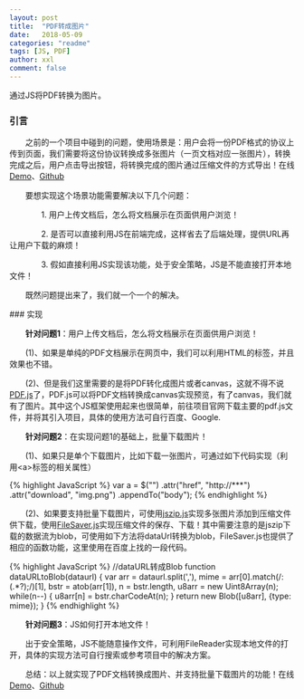 ```yaml
---
layout: post
title:  "PDF转成图片"
date:   2018-05-09
categories: "readme"
tags: [JS, PDF]
author: xxl
comment: false
---
```

通过JS将PDF转换为图片。
### 引言
<p style="text-indent: 2em">之前的一个项目中碰到的问题，使用场景是：用户会将一份PDF格式的协议上传到页面，我们需要将这份协议转换成多张图片（一页文档对应一张图片），转换完成之后，用户点击导出按钮，将转换完成的图片通过压缩文件的方式导出！在线<a href="https://xxlllq.github.io/pdf2img/" target="_blank">Demo</a>、<a href="https://github.com/xxlllq/pdf2img" target="_blank">Github</a></p>
<p style="text-indent: 2em">要想实现这个场景功能需要解决以下几个问题： </p>
<p style="text-indent: 4em">1. 用户上传文档后，怎么将文档展示在页面供用户浏览！ </p>
<p style="text-indent: 4em">2. 是否可以直接利用JS在前端完成，这样省去了后端处理，提供URL再让用户下载的麻烦！</p>
<p style="text-indent: 4em">3. 假如直接利用JS实现该功能，处于安全策略，JS是不能直接打开本地文件！</p>
<p style="text-indent: 2em">既然问题提出来了，我们就一个一个的解决。</p>
### 实现
<p style="text-indent: 2em"><strong>针对问题1</strong>：用户上传文档后，怎么将文档展示在页面供用户浏览！</p>

<p style="text-indent: 2em">(1)、如果是单纯的PDF文档展示在网页中，我们可以利用HTML的<embed>标签，并且效果也不错。</p>
<p style="text-indent: 2em">(2)、但是我们这里需要的是将PDF转化成图片或者canvas，这就不得不说<a href="http://mozilla.github.io/pdf.js/" target="_blank">PDF.js</a>了，PDF.js可以将PDF文档转换成canvas实现预览，有了canvas，我们就有了图片。其中这个JS框架使用起来也很简单，前往项目官网下载主要的pdf.js文件，并将其引入项目，具体的使用方法可自行百度、Google.</p>

<p style="text-indent: 2em"><strong>针对问题2</strong>：在实现问题1的基础上，批量下载图片！</p>

<p style="text-indent: 2em">(1)、如果只是单个下载图片，比如下载一张图片，可通过如下代码实现（利用&lt;a&gt;标签的相关属性）</p>
{% highlight JavaScript %}
 var a = $("<a>")
     .attr("href", "http://***")
     .attr("download", "img.png")
     .appendTo("body");
{% endhighlight %} 

<p style="text-indent: 2em">(2)、如果要支持批量下载图片，可使用<a href="https://stuk.github.io/jszip/" target="_blank">jszip.js</a>实现多张图片添加到压缩文件供下载，使用<a href="https://github.com/eligrey/FileSaver.js/" target="_blank">FileSaver.js</a>实现压缩文件的保存、下载！其中需要注意的是jszip下载的数据流为blob，可使用如下方法将dataUrl转换为blob，FileSaver.js也提供了相应的函数功能，这里使用在百度上找的一段代码。</p>
{% highlight JavaScript %}
//dataURL转成Blob
function dataURLtoBlob(dataurl) {
   var arr = dataurl.split(','),
   mime = arr[0].match(/:(.*?);/)[1],
   bstr = atob(arr[1]),
   n = bstr.length,
   u8arr = new Uint8Array(n);
   while(n--) {
      u8arr[n] = bstr.charCodeAt(n);
   }
   return new Blob([u8arr], {type: mime});
}
{% endhighlight %} 
<p style="text-indent: 2em"><strong>针对问题3</strong>：JS如何打开本地文件！</p>

<p style="text-indent: 2em">出于安全策略，JS不能随意操作文件，可利用FileReader实现本地文件的打开，具体的实现方法可自行搜索或参考项目中的解决方案。</p>

<p style="text-indent: 2em">总结：以上就实现了PDF文档转换成图片、并支持批量下载图片的功能！在线<a href="https://xxlllq.github.io/pdf2img/" target="_blank">Demo</a>、<a href="https://github.com/xxlllq/pdf2img" target="_blank">Github</a></p>
